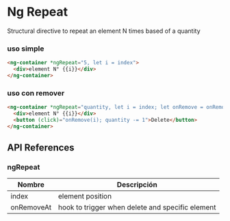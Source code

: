 # Ng Repeat

Structural directive to repeat an element N times based of a quantity

### uso simple

```html
<ng-container *ngRepeat="5, let i = index">
  <div>element N° {{i}}</div>
</ng-container>
```

### uso con remover
```html
<ng-container *ngRepeat="quantity, let i = index; let onRemove = onRemoveAt">
  <div>element N° {{i}}</div>
  <button (click)="onRemove(i); quantity -= 1">Delete</button>
</ng-container>
```

## API References

### ngRepeat

| Nombre             | Descripción                                                                                                              |
| ------------------ | ------------------------------------------------------------------------------------------------------------------------ |
| index              | element position                                                                                                         |
| onRemoveAt         | hook to trigger when delete and specific element                                                                         |
